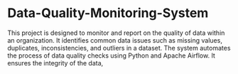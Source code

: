 # Data-Quality-Monitoring-System
This project is designed to monitor and report on the quality of data within an organization. It identifies common data issues such as missing values, duplicates, inconsistencies, and outliers in a dataset. The system automates the process of data quality checks using Python and Apache Airflow. It ensures the integrity of the data, 
